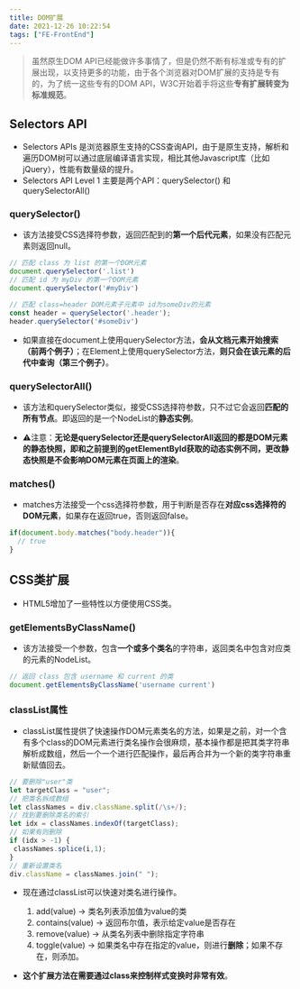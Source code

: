 ```yaml
---
title: DOM扩展
date: 2021-12-26 10:22:54
tags: ["FE-FrontEnd"]
---
```


> 虽然原生DOM API已经能做许多事情了，但是仍然不断有标准或专有的扩展出现，以支持更多的功能，由于各个浏览器对DOM扩展的支持是专有的，为了统一这些专有的DOM API，W3C开始着手将这些**专有扩展转变为标准规范**。

## Selectors API

* Selectors APIs 是浏览器原生支持的CSS查询API，由于是原生支持，解析和遍历DOM树可以通过底层编译语言实现，相比其他Javascript库（比如jQuery），性能有数量级的提升。
* Selectors API Level 1 主要是两个API：querySelector() 和 querySelectorAll()



### querySelector()

* 该方法接受CSS选择符参数，返回匹配到的**第一个后代元素**，如果没有匹配元素则返回null。

```js
// 匹配 class 为 list 的第一个DOM元素
document.querySelector('.list')
// 匹配 id 为 myDiv 的第一个DOM元素
document.querySelector('#myDiv')

// 匹配 class=header DOM元素子元素中 id为someDiv的元素
const header = querySelector('.header');
header.querySelector('#someDiv')
```

* 如果直接在document上使用querySelector方法，**会从文档元素开始搜索（前两个例子）**；在Element上使用querySelector方法，**则只会在该元素的后代中查询（第三个例子）**。



### querySelectorAll()

* 该方法和querySelector类似，接受CSS选择符参数，只不过它会返回**匹配的所有节点**。即返回的是一个NodeList的**静态实例**。

* ⚠️注意：**无论是querySelector还是querySelectorAll返回的都是DOM元素的静态快照，即和之前提到的getElementById获取的动态实例不同，更改静态快照是不会影响DOM元素在页面上的渲染**。



### matches()

* matches方法接受一个css选择符参数，用于判断是否存在**对应css选择符的DOM元素**，如果存在返回true，否则返回false。

```js
if(document.body.matches("body.header")){
  // true
}
```



## CSS类扩展

* HTML5增加了一些特性以方便使用CSS类。



### getElementsByClassName()

* 该方法接受一个参数，包含**一个或多个类名**的字符串，返回类名中包含对应类的元素的NodeList。

```js
// 返回 class 包含 username 和 current 的类
document.getElementsByClassName('username current')
```



### classList属性

* classList属性提供了快速操作DOM元素类名的方法，如果是之前，对一个含有多个class的DOM元素进行类名操作会很麻烦，基本操作都是把其类字符串解析成数组，然后一个一个进行匹配操作，最后再合并为一个新的类字符串重新赋值回去。

```js
// 要删除"user"类
let targetClass = "user"; 
// 把类名拆成数组
let classNames = div.className.split(/\s+/); 
// 找到要删除类名的索引
let idx = classNames.indexOf(targetClass); 
// 如果有则删除
if (idx > -1) { 
 classNames.splice(i,1); 
} 
// 重新设置类名
div.className = classNames.join(" ");
```

* 现在通过classList可以快速对类名进行操作。
  1. add(value) -> 类名列表添加值为value的类
  2. contains(value) -> 返回布尔值，表示给定value是否存在
  3. remove(value) -> 从类名列表中删除指定字符串
  4. toggle(value) -> 如果类名中存在指定的value，则进行**删除**；如果不存在，则添加。

* **这个扩展方法在需要通过class来控制样式变换时非常有效**。
